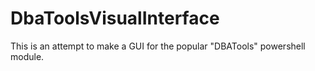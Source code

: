 # DbaToolsVisualInterface
This is an attempt to make a GUI for the popular "DBATools" powershell module.
